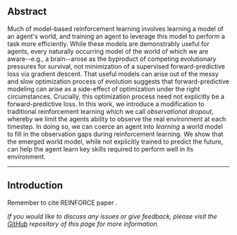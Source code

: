 ## Abstract 

Much of model-based reinforcement learning involves learning a model of an agent's world, and training an agent to leverage this model to perform a task more efficiently. While these models are demonstrably useful for agents, every naturally occurring model of the world of which we are aware--e.g., a brain--arose as the byproduct of competing evolutionary pressures for survival, not minimization of a supervised forward-predictive loss via gradient descent.  That useful models can arise out of the messy and slow optimization process of evolution suggests that forward-predictive modeling can arise as a side-effect of optimization under the right circumstances. Crucially, this optimization process need not explicitly be a forward-predictive loss. In this work, we introduce a modification to traditional reinforcement learning which we call *observational dropout*, whereby we limit the agents ability to observe the real environment at each timestep. In doing so, we can coerce an agent into *learning* a world model to fill in the observation gaps during reinforcement learning. We show that the emerged world model, while not explicitly trained to predict the future, can help the agent learn key skills required to perform well in its environment.

______

## Introduction

Remember to cite REINFORCE paper <dt-cite key="williams1992simple"></dt-cite>.

*If you would like to discuss any issues or give feedback, please visit the [GitHub](https://github.com/weightagnostic/weightagnostic.github.io/issues) repository of this page for more information.*
